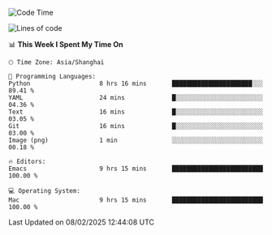<!--START_SECTION:waka-->
![Code Time](http://img.shields.io/badge/Code%20Time-2%2C516%20hrs%2044%20mins-blue)

![Lines of code](https://img.shields.io/badge/From%20Hello%20World%20I%27ve%20Written-335.2%20thousand%20lines%20of%20code-blue)

📊 **This Week I Spent My Time On** 

```text
🕑︎ Time Zone: Asia/Shanghai

💬 Programming Languages: 
Python                   8 hrs 16 mins       ██████████████████████░░░   89.41 % 
YAML                     24 mins             █░░░░░░░░░░░░░░░░░░░░░░░░   04.36 % 
Text                     16 mins             █░░░░░░░░░░░░░░░░░░░░░░░░   03.05 % 
Git                      16 mins             █░░░░░░░░░░░░░░░░░░░░░░░░   03.00 % 
Image (png)              1 min               ░░░░░░░░░░░░░░░░░░░░░░░░░   00.18 % 

🔥 Editors: 
Emacs                    9 hrs 15 mins       █████████████████████████   100.00 % 

💻 Operating System: 
Mac                      9 hrs 15 mins       █████████████████████████   100.00 % 
```


 Last Updated on 08/02/2025 12:44:08 UTC
<!--END_SECTION:waka-->
